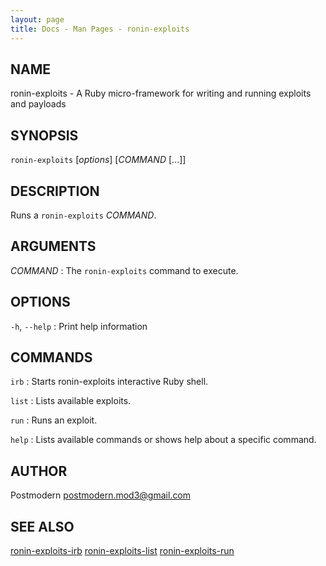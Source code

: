 ```yaml
---
layout: page
title: Docs - Man Pages - ronin-exploits
---
```


## NAME

ronin-exploits - A Ruby micro-framework for writing and running exploits and payloads

## SYNOPSIS

`ronin-exploits` [*options*] [*COMMAND* [...]]

## DESCRIPTION

Runs a `ronin-exploits` *COMMAND*.

## ARGUMENTS

*COMMAND*
: The `ronin-exploits` command to execute.

## OPTIONS

`-h`, `--help`
: Print help information

## COMMANDS

`irb`
: Starts ronin-exploits interactive Ruby shell.

`list`
: Lists available exploits.

`run`
: Runs an exploit.

`help`
: Lists available commands or shows help about a specific command.

## AUTHOR

Postmodern <postmodern.mod3@gmail.com>

## SEE ALSO

[ronin-exploits-irb](ronin-exploits-irb.1.html) [ronin-exploits-list](ronin-exploits-list.1.html) [ronin-exploits-run](ronin-exploits-run.1.html)

